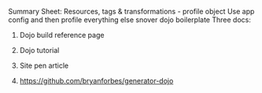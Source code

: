 Summary Sheet:
Resources, tags & transformations - profile object
Use app config and then profile everything else
snover dojo boilerplate
Three docs:


  1. Dojo build reference page

  2. Dojo tutorial
  3. Site pen article
  4. https://github.com/bryanforbes/generator-dojo